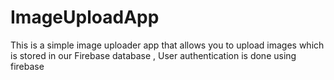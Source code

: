 # ImageUploadApp
This is a simple image uploader app that allows you to upload images which is stored in our Firebase database , User authentication is done using firebase
